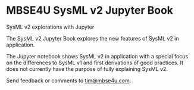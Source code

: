 # MBSE4U SysML v2 Jupyter Book

SysML v2 explorations with Jupyter

The SysML v2 Jupyter Book explores the new features of SysML v2 in application.

The Jupyter notebook shows SysML v2 in application with a special focus on the differences to SysML v1 and first derivations of good practices. It does not currently have the purpose of fully explaining SysML v2.

Send feedback or comments to [tim@mbse4u.com](mailto:tim@mbse4u.com).


